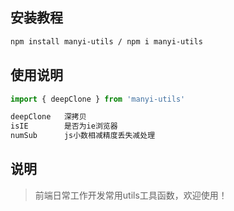 ## 安装教程

```bash
npm install manyi-utils / npm i manyi-utils
```
## 使用说明
```js
import { deepClone } from 'manyi-utils'

deepClone   深拷贝
isIE        是否为ie浏览器
numSub      js小数相减精度丢失减处理
```
>




## 说明
>前端日常工作开发常用utils工具函数，欢迎使用！




